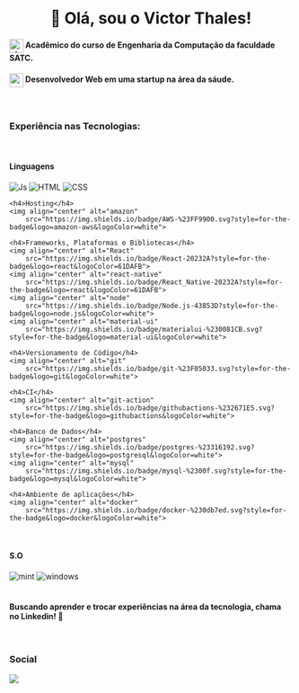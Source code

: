 <h1 align='center'>
    👋 Olá, sou o Victor Thales!
</h1>
<h4><img align="center" height="25" alt="student"
        src="https://user-images.githubusercontent.com/42248030/131770863-3547da45-b6ea-4115-8365-357ee374c3bd.png">
    Acadêmico do curso de Engenharia da Computação da faculdade SATC. </h4>
<h4><img align="center" height="25" alt="computer"
        src="https://user-images.githubusercontent.com/42248030/131770621-3568226d-f3df-4e01-ba90-7a9a78c8d4b0.png">
    Desenvolvedor Web em uma startup na área da sáude.
</h4>

<div style="display: inline_block"><br>
    <h3> Experiência nas Tecnologias: </h3><br>
    <h4>Linguagens</h4>
    <img align="center" alt="Js"
        src="https://img.shields.io/badge/JavaScript-F7DF1E?style=for-the-badge&logo=javascript&logoColor=black">
    <img align="center" alt="HTML"
        src="https://img.shields.io/badge/HTML5-E34F26?style=for-the-badge&logo=html5&logoColor=white">
    <img align="center" alt="CSS"
        src="https://img.shields.io/badge/CSS3-1572B6?style=for-the-badge&logo=css3&logoColor=white">

    <h4>Hosting</h4>
    <img align="center" alt="amazon"
        src="https://img.shields.io/badge/AWS-%23FF9900.svg?style=for-the-badge&logo=amazon-aws&logoColor=white">

    <h4>Frameworks, Plataformas e Bibliotecas</h4>
    <img align="center" alt="React"
        src="https://img.shields.io/badge/React-20232A?style=for-the-badge&logo=react&logoColor=61DAFB">
    <img align="center" alt="react-native"
        src="https://img.shields.io/badge/React_Native-20232A?style=for-the-badge&logo=react&logoColor=61DAFB">
    <img align="center" alt="node"
        src="https://img.shields.io/badge/Node.js-43853D?style=for-the-badge&logo=node.js&logoColor=white">
    <img align="center" alt="material-ui"
        src="https://img.shields.io/badge/materialui-%230081CB.svg?style=for-the-badge&logo=material-ui&logoColor=white">

    <h4>Versionamento de Código</h4>
    <img align="center" alt="git"
        src="https://img.shields.io/badge/git-%23F05033.svg?style=for-the-badge&logo=git&logoColor=white">

    <h4>CI</h4>
    <img align="center" alt="git-action"
        src="https://img.shields.io/badge/githubactions-%232671E5.svg?style=for-the-badge&logo=githubactions&logoColor=white">

    <h4>Banco de Dados</h4>
    <img align="center" alt="postgres"
        src="https://img.shields.io/badge/postgres-%23316192.svg?style=for-the-badge&logo=postgresql&logoColor=white">
    <img align="center" alt="mysql"
        src="https://img.shields.io/badge/mysql-%2300f.svg?style=for-the-badge&logo=mysql&logoColor=white">

    <h4>Ambiente de aplicações</h4>
    <img align="center" alt="docker"
        src="https://img.shields.io/badge/docker-%230db7ed.svg?style=for-the-badge&logo=docker&logoColor=white">
</div>
</br>

<h4> S.O </h4>
<img align="center" alt="mint"
    src="https://img.shields.io/badge/Linux_Mint-87CF3E?style=for-the-badge&logo=linux-mint&logoColor=white">
<img align="center" alt="windows"
    src="https://img.shields.io/badge/Windows-0078D6?style=for-the-badge&logo=windows&logoColor=white">
<br>
<br>
<h4>Buscando aprender e trocar experiências na área da tecnologia, chama no Linkedin! 🚀 </h4>
<br>
<h3> Social </h3>
<a href="https://www.linkedin.com/in/victorthales/" target="_blank">
    <img src="https://img.shields.io/badge/LinkedIn-0077B5?style=for-the-badge&logo=linkedin&logoColor=white"
        href="https://www.linkedin.com/in/victorthales/" />
</a>
